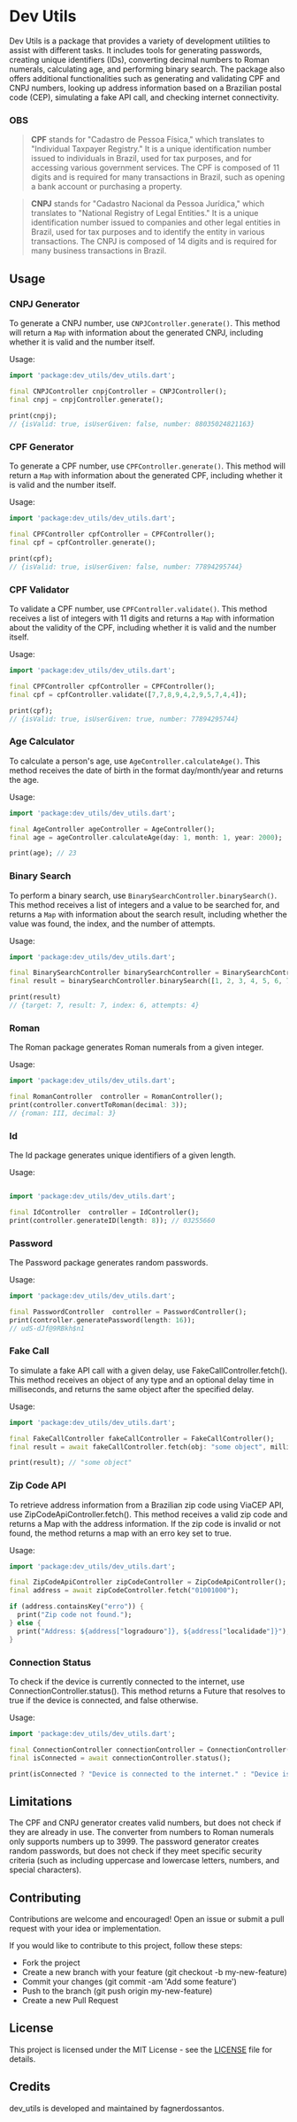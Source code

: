 # Dev Utils

Dev Utils is a package that provides a variety of development utilities to assist with different tasks. It includes tools for generating passwords, creating unique identifiers (IDs), converting decimal numbers to Roman numerals, calculating age, and performing binary search. The package also offers additional functionalities such as generating and validating CPF and CNPJ numbers, looking up address information based on a Brazilian postal code (CEP), simulating a fake API call, and checking internet connectivity.

### OBS
> **CPF** stands for "Cadastro de Pessoa Física," which translates to "Individual Taxpayer Registry." It is a unique identification number issued to individuals in Brazil, used for tax purposes, and for accessing various government services. The CPF is composed of 11 digits and is required for many transactions in Brazil, such as opening a bank account or purchasing a property.

> **CNPJ** stands for "Cadastro Nacional da Pessoa Jurídica," which translates to "National Registry of Legal Entities." It is a unique identification number issued to companies and other legal entities in Brazil, used for tax purposes and to identify the entity in various transactions. The CNPJ is composed of 14 digits and is required for many business transactions in Brazil.

## Usage

### CNPJ Generator

To generate a CNPJ number, use `CNPJController.generate()`. This method will return a `Map` with information about the generated CNPJ, including whether it is valid and the number itself.

Usage:

``` dart
import 'package:dev_utils/dev_utils.dart';

final CNPJController cnpjController = CNPJController();
final cnpj = cnpjController.generate();
  
print(cnpj);
// {isValid: true, isUserGiven: false, number: 88035024821163}

```

### CPF Generator

To generate a CPF number, use `CPFController.generate()`. This method will return a `Map` with information about the generated CPF, including whether it is valid and the number itself.

Usage:

``` dart 
import 'package:dev_utils/dev_utils.dart';

final CPFController cpfController = CPFController();
final cpf = cpfController.generate();

print(cpf);
// {isValid: true, isUserGiven: false, number: 77894295744}
```

### CPF Validator

To validate a CPF number, use `CPFController.validate()`. This method receives a list of integers with 11 digits and returns a `Map` with information about the validity of the CPF, including whether it is valid and the number itself.

Usage:

``` dart
import 'package:dev_utils/dev_utils.dart';

final CPFController cpfController = CPFController();
final cpf = cpfController.validate([7,7,8,9,4,2,9,5,7,4,4]);

print(cpf);
// {isValid: true, isUserGiven: true, number: 77894295744}
```

### Age Calculator

To calculate a person's age, use `AgeController.calculateAge()`. This method receives the date of birth in the format day/month/year and returns the age.

Usage:

``` dart
import 'package:dev_utils/dev_utils.dart';

final AgeController ageController = AgeController();
final age = ageController.calculateAge(day: 1, month: 1, year: 2000);

print(age); // 23
```

### Binary Search

To perform a binary search, use `BinarySearchController.binarySearch()`. This method receives a list of integers and a value to be searched for, and returns a `Map` with information about the search result, including whether the value was found, the index, and the number of attempts.

Usage:

``` dart
import 'package:dev_utils/dev_utils.dart';

final BinarySearchController binarySearchController = BinarySearchController();
final result = binarySearchController.binarySearch([1, 2, 3, 4, 5, 6, 7, 8, 9, 10], 7);

print(result)
// {target: 7, result: 7, index: 6, attempts: 4}
```

### Roman

The Roman package generates Roman numerals from a given integer.

Usage:

``` dart
import 'package:dev_utils/dev_utils.dart';

final RomanController  controller = RomanController();
print(controller.convertToRoman(decimal: 3));
// {roman: III, decimal: 3}
```

### Id

The Id package generates unique identifiers of a given length.

Usage:

``` dart

import 'package:dev_utils/dev_utils.dart';

final IdController  controller = IdController();
print(controller.generateID(length: 8)); // 03255660
``` 

### Password

The Password package generates random passwords.

Usage:

``` dart
import 'package:dev_utils/dev_utils.dart';

final PasswordController  controller = PasswordController();
print(controller.generatePassword(length: 16));
// udS-dJf@9RBkh$n1
```



### Fake Call
To simulate a fake API call with a given delay, use FakeCallController.fetch(). This method receives an object of any type and an optional delay time in milliseconds, and returns the same object after the specified delay.

Usage:

``` dart
import 'package:dev_utils/dev_utils.dart';

final FakeCallController fakeCallController = FakeCallController();
final result = await fakeCallController.fetch(obj: "some object", milliseconds: 2000);

print(result); // "some object"
```

### Zip Code API
To retrieve address information from a Brazilian zip code using ViaCEP API, use ZipCodeApiController.fetch(). This method receives a valid zip code and returns a Map with the address information. If the zip code is invalid or not found, the method returns a map with an erro key set to true.

Usage:

``` dart
import 'package:dev_utils/dev_utils.dart';

final ZipCodeApiController zipCodeController = ZipCodeApiController();
final address = await zipCodeController.fetch("01001000");

if (address.containsKey("erro")) {
  print("Zip code not found.");
} else {
  print("Address: ${address["logradouro"]}, ${address["localidade"]}");
}
```

### Connection Status
To check if the device is currently connected to the internet, use ConnectionController.status(). This method returns a Future<bool> that resolves to true if the device is connected, and false otherwise.

Usage:

``` dart
import 'package:dev_utils/dev_utils.dart';

final ConnectionController connectionController = ConnectionController();
final isConnected = await connectionController.status();

print(isConnected ? "Device is connected to the internet." : "Device is not connected to the internet.");

```

## Limitations
The CPF and CNPJ generator creates valid numbers, but does not check if they are already in use.
The converter from numbers to Roman numerals only supports numbers up to 3999.
The password generator creates random passwords, but does not check if they meet specific security criteria (such as including uppercase and lowercase letters, numbers, and special characters).

## Contributing

Contributions are welcome and encouraged! Open an issue or submit a pull request with your idea or implementation.

If you would like to contribute to this project, follow these steps:

- Fork the project
- Create a new branch with your feature (git checkout -b my-new-feature)
- Commit your changes (git commit -am 'Add some feature')
- Push to the branch (git push origin my-new-feature)
- Create a new Pull Request

## License

This project is licensed under the MIT License - see the [LICENSE](https://github.com/fagnerdossantos/dev_utils/blob/main/LICENSE) file for details.

## Credits
dev_utils is developed and maintained by fagnerdossantos.
